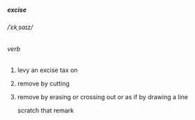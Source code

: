 ##### excise

###### /ˈɛkˌsaɪz/

###### verb

1. levy an excise tax on
2. remove by cutting
3. remove by erasing or crossing out or as if by drawing a line
    
    scratch that remark